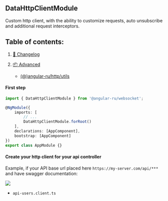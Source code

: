 ## DataHttpClientModule

Custom http client, with the ability to customize requests, auto unsubscribe and additional request interceptors.

## Table of contents:

1. [📖 Changelog](https://github.com/Angular-RU/angular-ru-sdk/blob/master/CHANGELOG.md)
2. [📦 Advanced](#table-of-contents)

    - [(@)angular-ru/http/utils](https://github.com/Angular-RU/angular-ru-sdk/blob/master/packages/http/docs/utils.md)


#### First step

```ts
import { DataHttpClientModule } from '@angular-ru/websocket';

@NgModule({
    imports: [
        // ...
        DataHttpClientModule.forRoot()
    ],
    declarations: [AppComponent],
    bootstrap: [AppComponent]
})
export class AppModule {}
```

#### Create your http client for your api controller

Example, if your API base url placed here `https://my-server.com/api/***` and have swagger documentation:

![](https://habrastorage.org/webt/af/bg/n9/afbgn985tehybqdpk2gs1ymq9se.jpeg)

-   `api-users.client.ts`
